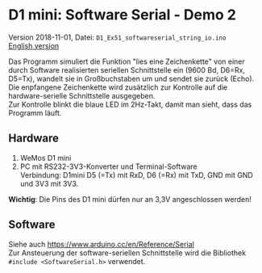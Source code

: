 # D1 mini: Software Serial - Demo 2
Version 2018-11-01, Datei: `D1_Ex51_softwareserial_string_io.ino`   
[English version](./README.md "English version")   

Das Programm simuliert die Funktion "lies eine Zeichenkette" von einer durch Software realisierten seriellen Schnittstelle ein (9600 Bd, D6=Rx, D5=Tx), wandelt sie in Gro&szlig;buchstaben um und sendet sie zur&uuml;ck (Echo).   
Die enpfangene Zeichenkette wird zus&auml;tzlich zur Kontrolle  auf die hardware-serielle Schnittstelle ausgegeben.   
Zur Kontrolle blinkt die blaue LED im 2Hz-Takt, damit man sieht, dass das Programm l&auml;uft.


## Hardware
1. WeMos D1 mini   
2. PC mit RS232-3V3-Konverter und Terminal-Software   
   Verbindung: D1mini D5 (=Tx) mit RxD, D6 (=Rx) mit TxD, GND mit GND und 3V3 mit 3V3.   

__Wichtig__: Die Pins des D1 mini d&uuml;rfen nur an 3,3V angeschlossen werden!   

## Software
Siehe auch https://www.arduino.cc/en/Reference/Serial   
Zur Ansteuerung der software-seriellen Schnittstelle wird die Bibliothek `#include <SoftwareSerial.h>` verwendet.

